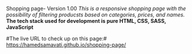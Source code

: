 Shopping page- Version 1.00
*This is a responsive shopping page with the possibility of filtering producsts based on categories, prices, and names.*
**The tech stack used for development is pure HTML, CSS, SASS, JavaScript**

#The live URL to check up on this page:#
https://hamedsamavati.github.io/shopping-page/
